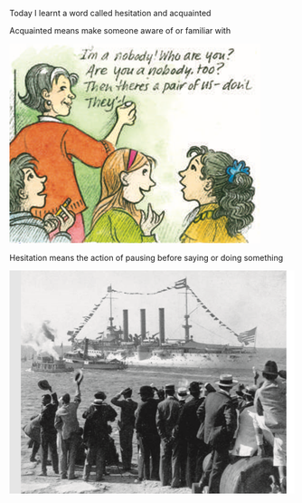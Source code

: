 Today I learnt a word called hesitation and acquainted



Acquainted means make someone aware of or familiar with

![image-20200520184127449](/images/image-20200520184127449.png)





Hesitation means the action of pausing before saying or doing something

![image-20200520184427948](/images/image-20200520184427948.png)
